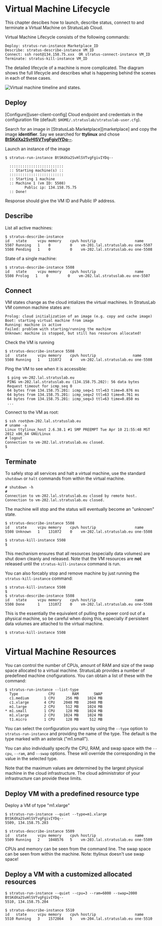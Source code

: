 
# Virtual Machine Lifecycle

This chapter descibes how to launch, describe status, connect to and terminate a Virtual Machine on
StratusLab Cloud.

Virtual Machine Lifecycle consists of the following commands:

    Deploy: stratus-run-instance Marketplace_ID
    Describe: stratus-describe-instance VM_ID
    Connect: ssh root@134.158.75.xxx  OR stratus-connect-instance VM_ID
    Terminate: stratus-kill-instance VM_ID

The detailed lifecycle of a machine is more complicated.  The diagram
shows the full lifecycle and describes what is happening behind the
scenes in each of these cases.

![Virtual machine timeline and states.](images/vm-timeline.png)

## Deploy

[Configure][user-client-config] Cloud endpoint and credentials in the
configuration file (default: `$HOME/.stratuslab/stratuslab-user.cfg`).

Search for an image in [StratusLab Marketplace][marketplace] and copy
the image **identifier**. Say we searched for **ttylinux** and chose
**[BtSKdXa2SvHlSVTvgFgivIYDq--][ttylinux-img]**.

Launch an instance of the image

    $ stratus-run-instance BtSKdXa2SvHlSVTvgFgivIYDq--

      :::::::::::::::::::::::::
      :: Starting machine(s) ::
      :::::::::::::::::::::::::
      :: Starting 1 machine
      :: Machine 1 (vm ID: 5508)
             Public ip: 134.158.75.75
      :: Done!

Response should give the VM ID and Public IP address.

## Describe

List all active machines:

    $ stratus-describe-instance
    id   state     vcpu memory    cpu% host/ip                  name
    5507 Running   1    0         0    vm-201.lal.stratuslab.eu one-5507
    5508 Pending   1    0         0    vm-202.lal.stratuslab.eu one-5508
	
State of a single machine:

    $ stratus-describe-instance 5508
    id   state     vcpu memory    cpu% host/ip                  name
    5508 Prolog   1    0         0    vm-202.lal.stratuslab.eu one-5507

## Connect

VM states change as the cloud intializes the virtual machines.
In StratusLab VM common machine states are:
    
    Prolog: cloud initialization of an image (e.g. copy and cache image)
    Boot: starting virtual machine from image
    Running: machine is active
    Failed: problem with starting/running the machine
    Unknown: machine is stopped, but still has resources allocated!

Check the VM is running

    $ stratus-describe-instance 5508
    id   state     vcpu memory    cpu% host/ip                 name
    5508 Running   1    131072    4    vm-202.lal.stratuslab.eu one-5508

Ping the VM to see when it is accessible:

     $ ping vm-202.lal.stratuslab.eu
     PING vm-202.lal.stratuslab.eu (134.158.75.202): 56 data bytes
     Request timeout for icmp_seq 0
     64 bytes from 134.158.75.201: icmp_seq=1 ttl=63 time=0.876 ms
     64 bytes from 134.158.75.201: icmp_seq=2 ttl=63 time=0.761 ms
     64 bytes from 134.158.75.201: icmp_seq=3 ttl=63 time=0.850 ms
     ...

Connect to the VM as root:

    $ ssh root@vm-202.lal.stratuslab.eu
    # uname -a
    Linux ttylinux_host 2.6.38.1 #1 SMP PREEMPT Tue Apr 10 21:55:48 MST 2012 x86_64 GNU/Linux
    # logout
    Connection to vm-202.lal.stratuslab.eu closed.
    $

## Terminate

To safely stop all services and halt a virtual machine, use the
standard `shutdown` or `halt` commands from within the virtual
machine.

    # shutdown -h
    #
    Connection to vm-202.lal.stratuslab.eu closed by remote host.
    Connection to vm-202.lal.stratuslab.eu closed.

The machine will stop and the status will eventually become an
"unknown" state.

    $ stratus-describe-instance 5508
    id   state     vcpu memory    cpu% host/ip                  name
    5508 Unknown   1    131072    0    vm-202.lal.stratuslab.eu one-5508

    $ stratus-kill-instance 5508
    $

This mechanism ensures that all resources (especially data volumes)
are shut down cleanly and released.  Note that the VM resources are
**not** released until the `stratus-kill-instance` command is run.

You can also forcably stop and remove machine by just running the
`stratus-kill-instance` command:

    $ stratus-kill-instance 5508
    $
    $ stratus-describe-instance 5508
    id   state     vcpu memory    cpu% host/ip                  name
    5508 Done      1    131072    0    vm-202.lal.stratuslab.eu one-5508

This is the essentially the equivalent of pulling the power cord out
of a physical machine, so be careful when doing this, especially if
persistent data volumes are attached to the virtual machine.

    $ stratus-kill-instance 5508

# Virtual Machine Resources

You can control the number of CPUs, amount of RAM and size of the swap
space allocated to a virtual machine.  StratusLab provides a number of
predefined machine cnofigurations.  You can obtain a list of these
with the command:

    $ stratus-run-instance --list-type
      Type              CPU        RAM       SWAP
      c1.medium       1 CPU     256 MB    1024 MB
      c1.xlarge       4 CPU    2048 MB    2048 MB
      m1.large        2 CPU     512 MB    1024 MB
    * m1.small        1 CPU     128 MB    1024 MB
      m1.xlarge       2 CPU    1024 MB    1024 MB
      t1.micro        1 CPU     128 MB     512 MB

You can select the configuration you want by using the `--type` option
to `stratus-run-instance` and providing the name of the type.  The
default is the type marked with an asterisk ("m1.small").

You can also individually specify the CPU, RAM, and swap space with
the `--cpu`, `--ram`, and `--swap` options.  These will override the
corresponding in the value in the selected type.

Note that the maximum values are determined by the largest physical
machine in the cloud infrastructure.  The cloud administrator of your
infrastructure can provide these limits.

## Deploy VM with a predefined resource type 

Deploy a VM of type "m1.xlarge"

    $ stratus-run-instance --quiet --type=m1.xlarge BtSKdXa2SvHlSVTvgFgivIYDq--
    5509, 134.158.75.203

    $ stratus-describe-instance 5509
    id   state     vcpu memory    cpu% host/ip                  name
    5509 Running   2    1048576   5    vm-203.lal.stratuslab.eu one-5509

CPUs and memory can be seen from the command line.
The swap space can be seen from within the machine.
Note: ttylinux doesn't use swap space!


## Deploy a VM with a customized allocated resources

    $ stratus-run-instance --quiet --cpu=3 --ram=6000 --swap=2000 BtSKdXa2SvHlSVTvgFgivIYDq--
    5510, 134.158.75.204

    $ stratus-describe-instance 5510
    id   state     vcpu memory    cpu% host/ip                  name
    5510 Running   3    1572864   5    vm-204.lal.stratuslab.eu one-5510

[ttylinux-img]: https://marketplace.stratuslab.eu/metadata/BtSKdXa2SvHlSVTvgFgivIYDq--

